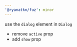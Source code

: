 ```yaml
---
'@ryanatkn/fuz': minor
---
```


use the `dialog` element in `Dialog`

- remove `active` prop
- add `show` prop
